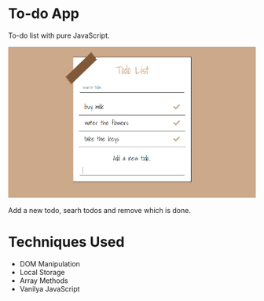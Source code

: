# To-do App

To-do list with pure JavaScript. 

![to-do](./img/todo.png)

Add a new todo, searh todos and remove which is done.

# Techniques Used

* DOM Manipulation
* Local Storage
* Array Methods
* Vanilya JavaScript
